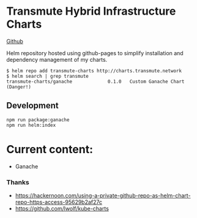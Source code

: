 # Transmute Hybrid Infrastructure Charts

[Github](https://github.com/transmute-industries/transmute-charts)

Helm repository hosted using github-pages to simplify installation and dependency management of my charts.

```
$ helm repo add transmute-charts http://charts.transmute.network
$ helm search | grep transmute
transmute-charts/ganache             0.1.0   Custom Ganache Chart (Danger!)
```

## Development

```
npm run package:ganache
npm run helm:index
```

# Current content:

- Ganache

### Thanks

- https://hackernoon.com/using-a-private-github-repo-as-helm-chart-repo-https-access-95629b2af27c
- https://github.com/lwolf/kube-charts
